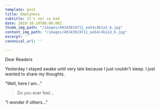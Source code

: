 ```yaml
---
template: post
title: Emptyness
subtitle: It's not so bad
date: 2019-10-10T00:00:00Z
thumb_img_path: "/images/40343819711_ea54c4b1a3_b.jpg"
content_img_path: "/images/40343819711_ea54c4b1a3_b.jpg"
excerpt: ''
canonical_url: ''

---
```

Dear Readers

Yesterday I stayed awake until very late because I just couldn't sleep. I just wanted to share my thoughts.

"Well, here I am..."

> Do you ever feel...

"I wonder if others..."